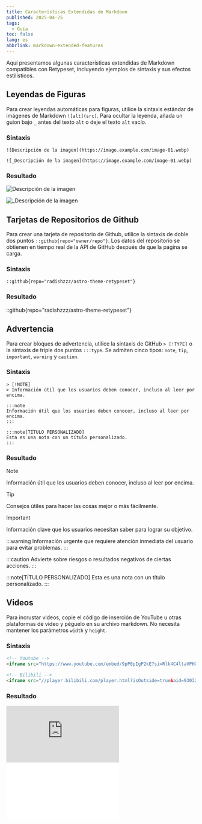 ```yaml
---
title: Características Extendidas de Markdown
published: 2025-04-25
tags:
  - Guía
toc: false
lang: es
abbrlink: markdown-extended-features
---
```


Aquí presentamos algunas características extendidas de Markdown compatibles con Retypeset, incluyendo ejemplos de sintaxis y sus efectos estilísticos.

## Leyendas de Figuras

Para crear leyendas automáticas para figuras, utilice la sintaxis estándar de imágenes de Markdown `![alt](src)`. Para ocultar la leyenda, añada un guion bajo `_` antes del texto `alt` o deje el texto `alt` vacío.

### Sintaxis

```
![Descripción de la imagen](https://image.example.com/image-01.webp)

![_Descripción de la imagen](https://image.example.com/image-01.webp)
```

### Resultado

![Descripción de la imagen](https://image.radishzz.cc/image/gallery/06.webp)

![_Descripción de la imagen](https://image.radishzz.cc/image/gallery/06.webp)

## Tarjetas de Repositorios de Github

Para crear una tarjeta de repositorio de Github, utilice la sintaxis de doble dos puntos `::github{repo="owner/repo"}`. Los datos del repositorio se obtienen en tiempo real de la API de GitHub después de que la página se carga.

### Sintaxis

```
::github{repo="radishzzz/astro-theme-retypeset"}
```

### Resultado

::github{repo="radishzzz/astro-theme-retypeset"}

## Advertencia

Para crear bloques de advertencia, utilice la sintaxis de GitHub `> [!TYPE]` o la sintaxis de triple dos puntos `:::type`. Se admiten cinco tipos: `note`, `tip`, `important`, `warning` y `caution`.

### Sintaxis

```
> [!NOTE]
> Información útil que los usuarios deben conocer, incluso al leer por encima.

:::note
Información útil que los usuarios deben conocer, incluso al leer por encima.
:::

:::note[TÍTULO PERSONALIZADO]
Esta es una nota con un título personalizado.
:::
```

### Resultado

> [!NOTE]
> Información útil que los usuarios deben conocer, incluso al leer por encima.

> [!TIP]
> Consejos útiles para hacer las cosas mejor o más fácilmente.

> [!IMPORTANT]
> Información clave que los usuarios necesitan saber para lograr su objetivo.

:::warning
Información urgente que requiere atención inmediata del usuario para evitar problemas.
:::

:::caution
Advierte sobre riesgos o resultados negativos de ciertas acciones.
:::

:::note[TÍTULO PERSONALIZADO]
Esta es una nota con un título personalizado.
:::

## Videos

Para incrustar videos, copie el código de inserción de YouTube u otras plataformas de video y péguelo en su archivo markdown. No necesita mantener los parámetros `width` y `height`.

### Sintaxis

```html
<!-- Youtube -->
<iframe src="https://www.youtube.com/embed/9pP0pIgP2kE?si=Rlk4C4ltaVPHXZ80" title="YouTube video player" frameborder="0" allow="accelerometer; autoplay; clipboard-write; encrypted-media; gyroscope; picture-in-picture; web-share" allowfullscreen></iframe>

<!-- Bilibili -->
<iframe src="//player.bilibili.com/player.html?isOutside=true&aid=930327443&bvid=BV1sK4y1Z7KG&cid=329802177&p=1" scrolling="no" border="0" frameborder="no" framespacing="0" allowfullscreen="true"></iframe>
```

### Resultado

<iframe src="https://www.youtube.com/embed/9pP0pIgP2kE?si=Rlk4C4ltaVPHXZ80" title="YouTube video player" frameborder="0" allow="accelerometer; autoplay; clipboard-write; encrypted-media; gyroscope; picture-in-picture; web-share" allowfullscreen></iframe>

<iframe src="//player.bilibili.com/player.html?isOutside=true&aid=930327443&bvid=BV1sK4y1Z7KG&cid=329802177&p=1" scrolling="no" border="0" frameborder="no" framespacing="0" allowfullscreen="true"></iframe>
